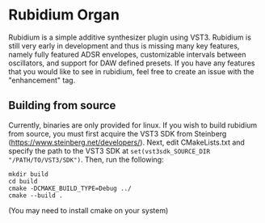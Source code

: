 # Rubidium Organ

Rubidium is a simple additive synthesizer plugin using VST3. Rubidium is still very early in development
and thus is missing many key features, namely fully featured ADSR envelopes, customizable intervals between
oscillators, and support for DAW defined presets. If you have any features that you would like to see in
rubidium, feel free to create an issue with the "enhancement" tag.

## Building from source

Currently, binaries are only provided for linux. If you wish to build rubidium from source, you must
first acquire the VST3 SDK from Steinberg (https://www.steinberg.net/developers/). Next, edit
CMakeLists.txt and specify the path to the VST3 SDK at `set(vst3sdk_SOURCE_DIR "/PATH/TO/VST3/SDK")`.
Then, run the following:

```shell
mkdir build
cd build
cmake -DCMAKE_BUILD_TYPE=Debug ../
cmake --build .
```

(You may need to install cmake on your system)
